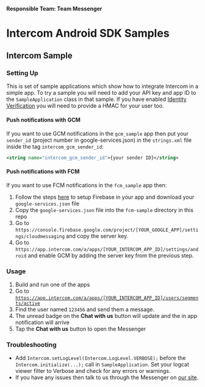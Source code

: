 #### Responsible Team: Team Messenger

# Intercom Android SDK Samples

## Intercom Sample

### Setting Up
This is set of sample applications which show how to integrate Intercom in a simple app. To try a sample you will need to add your API key and app ID to the `SampleApplication` class in that sample. If you have enabled [Identity Verification](https://docs.intercom.com/configure-intercom-for-your-product-or-site/staying-secure/enable-identity-verification-on-intercom-for-android) you will need to provide a HMAC for your user too.
 
#### Push notifications with GCM

If you want to use GCM notifications in the `gcm_sample` app then put your `sender_id` (project number in google-services.json)
in the `strings.xml` file inside the tag `intercom_gcm_sender_id`:

```xml
<string name="intercom_gcm_sender_id">{your sender ID}</string>
```

#### Push notifications with FCM

If you want to use FCM notifications in the `fcm_sample` app then:

1. Follow the steps [here](https://firebase.google.com/docs/android/setup#add_firebase_to_your_app) to setup Firebase in your app and download your `google-services.json` file
2. Copy the `google-services.json` file into the `fcm-sample` directory in this repo
3. Go to `https://console.firebase.google.com/project/[YOUR_GOOGLE_APP]/settings/cloudmessaging`
   and copy the server key.
4. Go to `https://app.intercom.com/a/apps/[YOUR_INTERCOM_APP_ID]/settings/android` and enable GCM by adding the
   server key from the previous step.

### Usage
1. Build and run one of the apps
2. Go to [`https://app.intercom.com/a/apps/[YOUR_INTERCOM_APP_ID]/users/segments/active`](https://app.intercom.com/a/apps/[YOUR_INTERCOM_APP_ID]/users/segments/active)
3. Find the user named `123456` and send them a message.
4. The unread badge on the **Chat with us** button will update and the in app notification will arrive
5. Tap the **Chat with us** button to open the Messenger

### Troubleshooting
- Add `Intercom.setLogLevel(Intercom.LogLevel.VERBOSE);` before the `Intercom.initialize(...);` call in `SampleApplication`. Set your logcat viewer filter to Verbose and check for any errors or warnings.
- If you have any issues then talk to us through the Messenger on [our site](https://www.intercom.com/).
